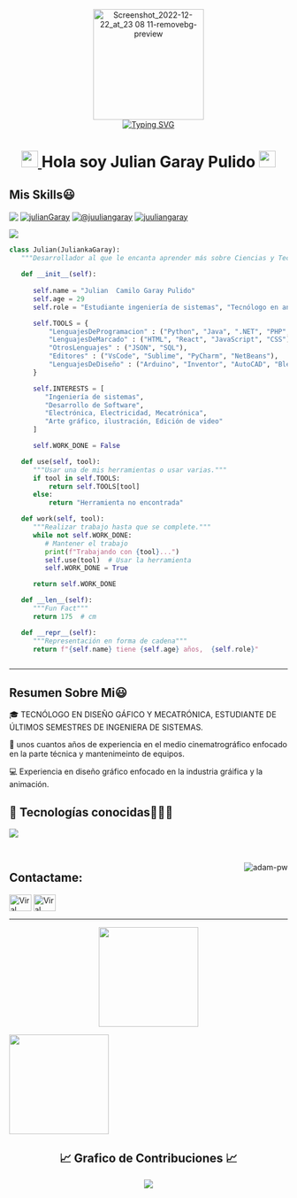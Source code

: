 <div>
  <div align=center>
      <img height="200" alt="Screenshot_2022-12-22_at_23 08 11-removebg-preview" src="https://avatars.githubusercontent.com/u/25382167?v=4" alt="Avatar photo of julian garay">
  </div>
  <div align=center>
      <a href="https://git.io/typing-svg"><img src="https://readme-typing-svg.demolab.com?font=VT323&size=35&duration=3500&pause=300&color=3ADFD5&center=true&vCenter=true&width=500&lines=Hola%2C+Soy+Julian+Garay;Bienvenid@+a+mi+perfil;te+cuento+Un+poco+sobre+mi;Tecnólogo+Mecatrónico;Analista+y+desarrollador+de+software;También+soy+diseñador+gráfico;Apasionado+de+la+naturaleza;Un+Alma+vieja+Con+corazón+joven;Amante+del+arte;Buscador+de+emociones;Guitarrista,+violinista+y+más;" alt="Typing SVG" /></a>
  </div>
</div>

<h1 align="center">
<a href="https://github.com/Bouaskaoun" target="_self">
		<img src="https://media.giphy.com/media/hvRJCLFzcasrR4ia7z/giphy.gif" width="30">
	</a>
Hola soy Julian Garay Pulido
	<a href="https://github.com/Bouaskaoun" target="_self">
		<img src="https://media.giphy.com/media/hvRJCLFzcasrR4ia7z/giphy.gif" width="30">
	</a>
</h1>
<h2>Mis Skills😃</h2>
<p align="left">
<a href="https://linkedin.com/in/julian-camilo-a5099417b" target="blank"><img align="center" src="https://img.shields.io/badge/LinkedIn-0077B5?style=for-the-badge&logo=linkedin&logoColor=white" alt="
                                                                           "/></a>
<a href="https://fb.com/unbesoalaireyuntiroalpecho" target="blank"><img align="center" src="https://img.shields.io/badge/Facebook-1877F2?style=for-the-badge&logo=facebook&logoColor=white" alt="julianGaray"  /></a>
<a href = "mailto:julcamgar@gmail.com" target="blank"><img align="center" src="https://img.shields.io/badge/Gmail-D14836?style=for-the-badge&logo=gmail&logoColor=white" alt="@juuliangaray"  /></a>
 <a href="https://www.instagram.com/juuliangaray/" target="blank">
  <img align="center" src="https://img.shields.io/badge/Instagram-DE4074?style=for-the-badge&logo=instagram&logoColor=white" alt="juuliangaray" />
</a>




<!--Intro start-->

![](https://github.com/halfrost/halfrost/blob/master/icons/header_.png)
```python
class Julian(JuliankaGaray):
   """Desarrollador al que le encanta aprender más sobre Ciencias y Tecnologías Informáticas."""
   
   def __init__(self):
     
      self.name = "Julian  Camilo Garay Pulido"
      self.age = 29
      self.role = "Estudiante ingeniería de sistemas", "Tecnólogo en analisis y desarrollo de software", "Teconólo en mecatrónica", "tecnólogo en diseño gráfico"

      self.TOOLS = {
          "LenguajesDeProgramacion" : ("Python", "Java", ".NET", "PHP", "C", "C++"),
          "LenguajesDeMarcado" : ("HTML", "React", "JavaScript", "CSS"),
          "OtrosLenguajes" : ("JSON", "SQL"),
          "Editores" : ("VsCode", "Sublime", "PyCharm", "NetBeans"),
          "LenguajesDeDiseño" : ("Arduino", "Inventor", "AutoCAD", "Blender", "Illustrator", "Photoshop", "Premiere", "After Effects")
      }

      self.INTERESTS = [
         "Ingeniería de sistemas",
         "Desarrollo de Software",
         "Electrónica, Electricidad, Mecatrónica",
         "Arte gráfico, ilustración, Edición de video"
      ]

      self.WORK_DONE = False  

   def use(self, tool):
      """Usar una de mis herramientas o usar varias."""
      if tool in self.TOOLS:
          return self.TOOLS[tool]
      else:
          return "Herramienta no encontrada"

   def work(self, tool):
      """Realizar trabajo hasta que se complete."""
      while not self.WORK_DONE:
         # Mantener el trabajo
         print(f"Trabajando con {tool}...")
         self.use(tool)  # Usar la herramienta
         self.WORK_DONE = True 

      return self.WORK_DONE

   def __len__(self):
      """Fun Fact"""
      return 175  # cm

   def __repr__(self):
      """Representación en forma de cadena"""
      return f"{self.name} tiene {self.age} años,  {self.role}"



```

---


<!-- to draw horizontal line -->


<p align="left">
<h2>Resumen Sobre Mi😃</h2>
	
🎓 TECNÓLOGO EN DISEÑO GÁFICO Y MECATRÓNICA, ESTUDIANTE DE ÚLTIMOS SEMESTRES DE INGENIERA DE SISTEMAS.

🎥 unos cuantos años de experiencia en el medio cinematrográfico enfocado en la parte técnica y mantenimeinto de equipos.

💻 Experiencia en diseño gráfico enfocado en la industria gráifica y la animación.





<h2 >📝 Tecnologías conocidas👨🏻‍💻</h2>


<p align="left"> 
<p align="left">
  <a href="https://skillicons.dev">
    <img src="https://skillicons.dev/icons?i=androidstudio,java,php,dart,flutter,py,css,html,js,nodejs,mysql,sqlite,mongodb,github,vscode,bash,pr,ae,ai,ps&perline=12", />
  </a>
</p>
<br>
  </a>
</p>



<p><img align="right" src="https://github.com/Adam-pw/Adam-pw/blob/main/animation_500_kxa883sd.gif" alt="adam-pw" /></p>


## Contactame:
<p align="left">
  <a href="https://www.linkedin.com/in/julian-camilo-a5099417b/" target="blank"><img align="center"
      src="https://raw.githubusercontent.com/rahuldkjain/github-profile-readme-generator/master/src/images/icons/Social/linked-in-alt.svg"
      alt="Viral Bhadeshiya" height="30" width="40" /></a>
  <a href="https://www.instagram.com/juuliangaray/" target="blank"><img align="center"
      src="https://raw.githubusercontent.com/rahuldkjain/github-profile-readme-generator/master/src/images/icons/Social/instagram.svg"
      alt="Viral Bhadeshiya" height="30" width="40" /></a>
  
</p>

-----
<p align="center">
  <!-- Tarjeta de estadísticas generales -->
<a href="https://github.com/juliankaGaray">
    <img height="180em" src="https://github-readme-stats-eight-theta.vercel.app/api?username=juliankaGaray&show_icons=true&theme=algolia&include_all_commits=true&count_private=true"/>
  </a>
  
  <!-- Tarjeta de lenguajes principales -->
  <img height="180em" 
       src="https://github-readme-stats.vercel.app/api/top-langs/?username=juliankaGaray&layout=compact&langs_count=8&theme=algolia&hide_border=true"/>
</p>
 <!-- GRàfica esaditica -->
<h2 align="center">📈 Grafico de Contribuciones 📈</h2>
<div align="center">
    <img src="https://github-readme-activity-graph.vercel.app/graph?username=juliankaGaray&bg_color=011627&color=79d3c3&line=c792ea&point=ffeb95&area=true&hide_border=false" border-radius="15">
</div>



